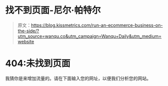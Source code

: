 # 找不到页面-尼尔·帕特尔

> 原文：<https://blog.kissmetrics.com/run-an-ecommerce-business-on-the-side/?utm_source=wanqu.co&utm_campaign=Wanqu+Daily&utm_medium=website>

# 404:未找到页面

我猜你是来增加流量的。请在下面输入您的网址，以便我们分析您的网站。